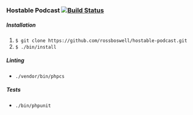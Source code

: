 


### Hostable Podcast [![Build Status](https://travis-ci.org/rossboswell/hostable-podcast.svg?branch=master)](https://travis-ci.org/rossboswell/hostable-podcast)

##### Installation

1. ```$ git clone https://github.com/rossboswell/hostable-podcast.git```
3. ```$ ./bin/install```


##### Linting 
* ```./vendor/bin/phpcs```

##### Tests 
* ```./bin/phpunit```

